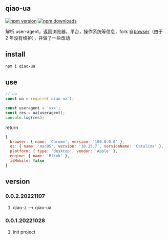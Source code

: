 ## qiao-ua

[![npm version](https://img.shields.io/npm/v/qiao-ua.svg?style=flat-square)](https://www.npmjs.org/package/qiao-ua)
[![npm downloads](https://img.shields.io/npm/dm/qiao-ua.svg?style=flat-square)](https://npm-stat.com/charts.html?package=qiao-ua)

解析 user-agent，返回浏览器，平台，操作系统等信息，fork 自[bowser](https://www.npmjs.com/package/bowser)（由于 2 年没有维护），并做了一些改动

## install

```bash
npm i qiao-ua
```

## use

```javascript
// ua
const ua = require('qiao-ua');

const useragent = 'xxx';
const res = ua(useragent);
console.log(res);
```

return

```javascript
{
  browser: { name: 'Chrome', version: '106.0.0.0' },
  os: { name: 'macOS', version: '10.15.7', versionName: 'Catalina' },
  platform: { type: 'desktop', vendor: 'Apple' },
  engine: { name: 'Blink' },
  isMobile: false
}
```

## version

### 0.0.2.20221107

1. qiao-z --> qiao-ua

### 0.0.1.20221028

1. init project
